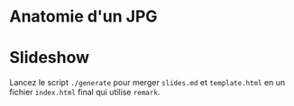 # Anatomie d'un JPG

# Slideshow

Lancez le script `./generate` pour merger `slides.md` et `template.html` en un
fichier `index.html` final qui utilise `remark`.
